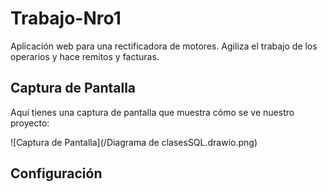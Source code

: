 # Trabajo-Nro1

Aplicación web para una rectificadora de motores. Agiliza el trabajo de los operarios y hace remitos y facturas.

## Captura de Pantalla

Aquí tienes una captura de pantalla que muestra cómo se ve nuestro proyecto:

![Captura de Pantalla](/Diagrama de clasesSQL.drawio.png)

## Configuración



